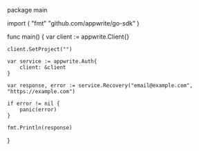 package main

import (
    "fmt"
    "github.com/appwrite/go-sdk"
)

func main() {
    var client := appwrite.Client{}

    client.SetProject("")

    var service := appwrite.Auth{
        client: &client
    }

    var response, error := service.Recovery("email@example.com", "https://example.com")

    if error != nil {
        panic(error)
    }

    fmt.Println(response)
}